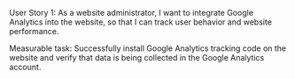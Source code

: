User Story 1:
As a website administrator, I want to integrate Google Analytics into the website, so that I can track user behavior and website performance.

Measurable task: 
Successfully install Google Analytics tracking code on the website and verify that data is being collected in the Google Analytics account.
